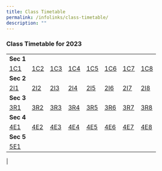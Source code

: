 ```yaml
---
title: Class Timetable
permalink: /infolinks/class-timetable/
description: ""
---
```

### **Class Timetable for 2023**

| | | | | | | | | 
|---|---|---|---|---|---|---|---|
| **Sec 1** |  |  |  |  |  |  |  |
| [1C1](/files/term31C1.pdf) | [1C2](/files/term31C2.pdf) | [1C3](/files/term31C3.pdf) | [1C4](/files/term31C4.pdf) | [1C5](/files/term31C5.pdf) | [1C6](/files/term31C6.pdf) | [1C7](/files/term31C7.pdf) | [1C8](/files/term31C8.pdf) |
| **Sec 2** |  |  |  |  |  |  |  |
| [2I1](/files/term32I1.pdf) | [2I2](/files/term32I2.pdf) | [2I3](/files/term32I3.pdf)| [2I4](/files/term32I4.pdf) | [2I5](/files/term32I5.pdf) | [2I6](/files/term32I6.pdf) | [2I7](/files/term32I7.pdf) | [2I8](/files/term32I8.pdf)|
| **Sec 3** |  |  |  |  |  |  |  |
| [3R1](/files/term33R1.pdf) | [3R2](/files/term33R2.pdf) | [3R3](/files/term33R3.pdf) | [3R4](/files/term33R4.pdf)  | [3R5](/files/term33R5.pdf)| [3R6](/files/term33R6.pdf)| [3R7](/files/term33R7.pdf)| [3R8](/files/term33R8.pdf) |
| **Sec 4** |  |  |  |  |  |  |  |
| [4E1](/files/term34E1.pdf) | [4E2](/files/term34E2.pdf) | [4E3](/files/term34E3.pdf)| [4E4](/files/term34E4.pdf)| [4E5](/files/term34E5.pdf)| [4E6](/files/term34E6.pdf) | [4E7](/files/term34E7.pdf) | [4E8](/files/term34E8.pdf) |
| **Sec 5** |  |  |  |  |  |  |  |
| [5E1](/files/term35E1.pdf) | 
|